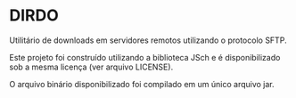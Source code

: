 # DIRDO
Utilitário de downloads em servidores remotos utilizando o protocolo SFTP.

Este projeto foi construído utilizando a biblioteca JSch e é disponibilizado sob a mesma licença (ver arquivo LICENSE). 

O arquivo binário disponibilizado foi compilado em um único arquivo jar.
